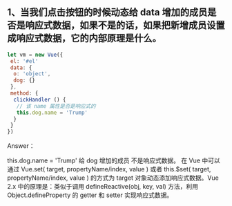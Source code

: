 ## 1、当我们点击按钮的时候动态给 data 增加的成员是否是响应式数据，如果不是的话，如果把新增成员设置成响应式数据，它的内部原理是什么。

```JavaScript
let vm = new Vue({
 el: '#el'
 data: {
  o: 'object',
  dog: {}
 },
 method: {
  clickHandler () {
   // 该 name 属性是否是响应式的
   this.dog.name = 'Trump'
  }
 }
})
```

Answer： 

this.dog.name = 'Trump' 给 dog 增加的成员 不是响应式数据。
在 Vue 中可以通过 Vue.set( target, propertyName/index, value ) 或者 this.$set( target, propertyName/index, value ) 的方式为 target 对象动态添加响应式数据。Vue 2.x 中的原理是：类似于调用 defineReactive(obj, key, val) 方法，利用 Object.defineProperty 的 getter 和 setter 实现响应式数据。

